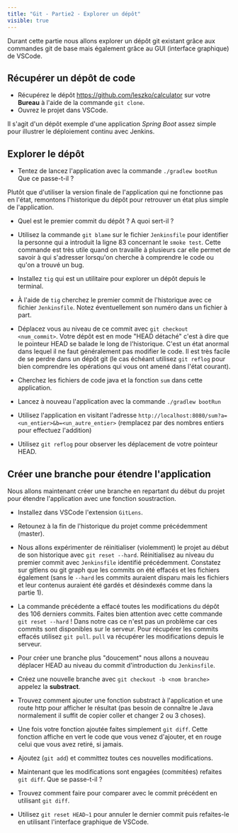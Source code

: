 ```yaml
---
title: "Git - Partie2 - Explorer un dépôt"
visible: true
---
```


Durant cette partie nous allons explorer un dépôt git existant grâce aux commandes git de base mais également grâce au GUI (interface graphique) de VSCode.

## Récupérer un dépôt de code

- Récupérez le dépôt https://github.com/leszko/calculator sur votre **Bureau** à l'aide de la commande `git clone`.
- Ouvrez le projet dans VSCode.

Il s'agit d'un dépôt exemple d'une application _Spring Boot_ assez simple pour illustrer le déploiement continu avec Jenkins.

## Explorer le dépôt

<!-- Remplacer par learninggit.js? -->
<!-- FIXME: test it et prendre autre app sinon -->

- Tentez de lancez l'application avec la commande `./gradlew bootRun` Que ce passe-t-il ?

Plutôt que d'utiliser la version finale de l'application qui ne fonctionne pas en l'état, remontons l'historique du dépôt pour retrouver un état plus simple de l'application.

- Quel est le premier commit du dépôt ? A quoi sert-il ?

- Utilisez la commande `git blame` sur le fichier `Jenkinsfile` pour identifier la personne qui a introduit la ligne 83 concernant le `smoke test`. Cette commande est très utile quand on travaille à plusieurs car elle permet de savoir à qui s'adresser lorsqu'on cherche à comprendre le code ou qu'on a trouvé un bug.

- Installez `tig` qui est un utilitaire pour explorer un dépôt depuis le terminal.

- À l'aide de `tig` cherchez le premier commit de l'historique avec ce fichier `Jenkinsfile`. Notez éventuellement son numéro dans un fichier à part.

- Déplacez vous au niveau de ce commit avec `git checkout <num_commit>`. Votre dépôt est en mode "HEAD détaché" c'est à dire que le pointeur HEAD se balade le long de l'historique.
  C'est un état anormal dans lequel il ne faut généralement pas modifier le code. Il est très facile de se perdre dans un dépôt git (le cas échéant utilisez `git reflog` pour bien comprendre les opérations qui vous ont amené dans l'état courant).

- Cherchez les fichiers de code java et la fonction `sum` dans cette application.

- Lancez à nouveau l'application avec la commande `./gradlew bootRun`

- Utilisez l'application en visitant l'adresse `http://localhost:8080/sum?a=<un_entier>&b=<un_autre_entier>` (remplacez par des nombres entiers pour effectuez l'addition)

- Utilisez `git reflog` pour observer les déplacement de votre pointeur HEAD.

## Créer une branche pour étendre l'application

<!-- FIXME: are we? -->

Nous allons maintenant créer une branche en repartant du début du projet pour étendre l'application avec une fonction soustraction.

- Installez dans VSCode l'extension `GitLens`.

- Retounez à la fin de l'historique du projet comme précédemment (master).

- Nous allons expérimenter de réinitialiser (violemment) le projet au début de son historique avec `git reset --hard`. Réinitialisez au niveau du premier commit avec `Jenkinsfile` identifié précédemment. Constatez sur gitlens ou git graph que les commits on été effacés et les fichiers également (sans le `--hard` les commits auraient disparu mais les fichiers et leur contenus auraient été gardés et désindexés comme dans la partie 1).

- La commande précédente a effacé toutes les modifications du dépôt des 106 derniers commits. Faites bien attention avec cette commande `git reset --hard` ! Dans notre cas ce n'est pas un problème car ces commits sont disponibles sur le serveur. Pour récupérer les commits effacés utilisez `git pull`. `pull` va récupérer les modifications depuis le serveur.

- Pour créer une branche plus "doucement" nous allons a nouveau déplacer HEAD au niveau du commit d'introduction du `Jenkinsfile`.

- Créez une nouvelle branche avec `git checkout -b <nom branche>` appelez la **substract**.

<!-- FIXME: do we want this? -->

- Trouvez comment ajouter une fonction substract à l'application et une route http pour afficher le résultat (pas besoin de connaître le Java normalement il suffit de copier coller et changer 2 ou 3 choses).

- Une fois votre fonction ajoutée faites simplement `git diff`. Cette fonction affiche en vert le code que vous venez d'ajouter, et en rouge celui que vous avez retiré, si jamais.

- Ajoutez (`git add`) et committez toutes ces nouvelles modifications.

- Maintenant que les modifications sont engagées (commitées) refaites `git diff`. Que se passe-t-il ?

<!-- FIXME: Déjà fait, comparer deux branches plutôt ? -->

- Trouvez comment faire pour comparer avec le commit précédent en utilisant `git diff`.

<!-- FIXME: Déjà fait, trouver autre chose non? -->

- Utilisez `git reset HEAD~1` pour annuler le dernier commit puis refaites-le en utilisant l'interface graphique de VSCode.

<!-- https://learngitbranching.js.org/?locale=fr_FR Déplacer le travail + Un assortiment + Sujets avancés -->
